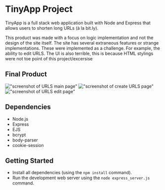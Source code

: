 # TinyApp Project

TinyApp is a full stack web application built with Node and Express that allows users to shorten long URLs (à la bit.ly).

This product was made with a focus on logic implementation and not the design of the site itself.
The site has several extraneous features or strange implementations.
These were implemented as a challenge. For example, the ability to edit URLS.
The UI is also terrible, this is because HTML stylings were not toe point of this project/excersise

## Final Product

!["screenshot of URLS main page"](https://github.com/amorphouscube/tinyapp/blob/master/docs/urls_main.png)
!["screenshot of create URLS page"](https://github.com/amorphouscube/tinyapp/blob/master/docs/urls_create.png#)
!["screenshot of URLS edit page"](https://github.com/amorphouscube/tinyapp/blob/master/docs/urls_edit.png)

## Dependencies

- Node.js
- Express
- EJS
- bcrypt
- body-parser
- cookie-session

## Getting Started

- Install all dependencies (using the `npm install` command).
- Run the development web server using the `node express_server.js` command.
